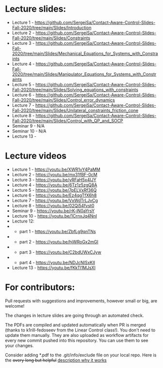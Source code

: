 # Lecture slides:

* Lecture 1 - https://github.com/SergeiSa/Contact-Aware-Control-Slides-Fall-2020/tree/main/Slides/Introduction
* Lecture 2 - https://github.com/SergeiSa/Contact-Aware-Control-Slides-Fall-2020/tree/main/Slides/Constraints
* Lecture 3 - https://github.com/SergeiSa/Contact-Aware-Control-Slides-Fall-2020/tree/main/Slides/Mechanical_Equations_for_Systems_with_Constraints
* Lecture 4 - https://github.com/SergeiSa/Contact-Aware-Control-Slides-Fall-2020/tree/main/Slides/Manipulator_Equations_for_Systems_with_Constraints
* Lecture 5 - https://github.com/SergeiSa/Contact-Aware-Control-Slides-Fall-2020/tree/main/Slides/Solving_equations_with_constraints
* Lecture 6 - https://github.com/SergeiSa/Contact-Aware-Control-Slides-Fall-2020/tree/main/Slides/Control_error_dynamics
* Lecture 7 - https://github.com/SergeiSa/Contact-Aware-Control-Slides-Fall-2020/tree/main/Slides/Unilateral_constraints_friction_cone
* Lecture 8 - https://github.com/SergeiSa/Contact-Aware-Control-Slides-Fall-2020/tree/main/Slides/Control_with_QP_and_SOCP
* Seminar 9 - N/A
* Seminar 10 - N/A
* Lecture 13 - 

# Lecture videos

* Lecture 1 - https://youtu.be/XWR1vY4PaMM
* Lecture 2 - https://youtu.be/mx31fBF-0cM
* Lecture 3 - https://youtu.be/yRFaH5x4IJY
* Lecture 4 - https://youtu.be/6Tz1z5zgQ8A
* Lecture 5 - https://youtu.be/7pELVxRf36Q
* Lecture 6 - https://youtu.be/Ez4qgTfX6h8
* Lecture 7 - https://youtu.be/VxWdTrLJvCg
* Lecture 8 - https://youtu.be/02Qi54fvst0
* Seminar 9 - https://youtu.be/rK-iN0aYrsY
* Lecture 10 - https://youtu.be/1CrnxJq4NnI
* Lecture 12: 
* * part 1 - https://youtu.be/ZbfLg9qnTNs
* * part 2 - https://youtu.be/hjWRoGx2mGI
* * part 3 - https://youtu.be/C2bdUWxCJyw
* * part 4 - https://youtu.be/NDJcNISxKII
* Lecture 13 - https://youtu.be/fKkTl1MJsXI

# For contributors:

Pull requests with suggestions and improvements, however small or big, are welcome!

The changes in lecture slides are going through an automated check.

The PDFs are compiled and updated automatically when PR is merged (thanks to k1rill-fedoseev from the Linear Control class!). You don't need to update them manually. They are also uploaded as workflow artifacts for every new commit pushed into this repository. You can use them to see your changes.
 
Consider adding \*.pdf to the .git/info/exclude file on your local repo. Here is the ~~overy long but helpful~~ [description why it works](https://medium.com/@dave_lunny/exclude-files-from-git-without-committing-changes-to-gitignore-986fa712e78d)

